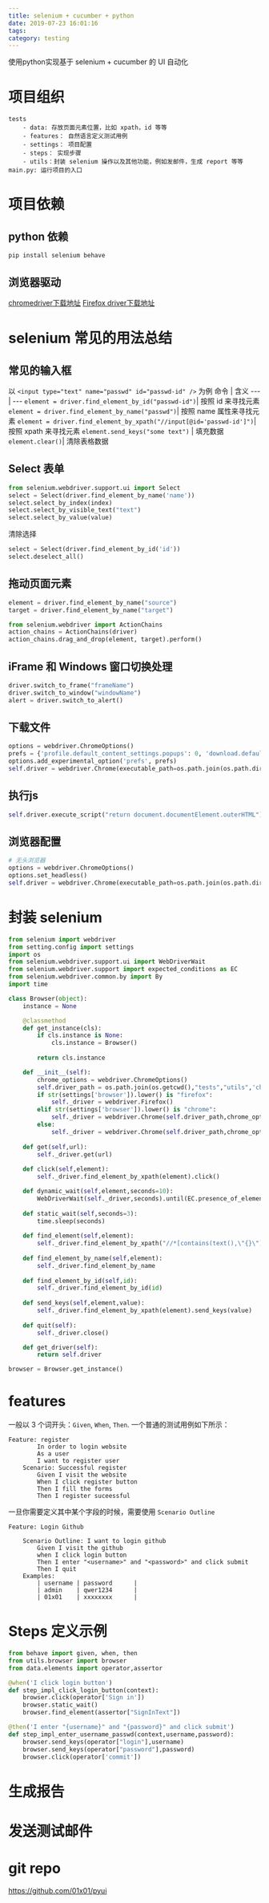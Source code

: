 ```yaml
---
title: selenium + cucumber + python
date: 2019-07-23 16:01:16
tags: 
category: testing
---
```

使用python实现基于 selenium + cucumber 的 UI 自动化  
<!-- more -->

# 项目组织
```
tests
    - data: 存放页面元素位置，比如 xpath，id 等等
    - features： 自然语言定义测试用例
    - settings： 项目配置
    - steps： 实现步骤
    - utils：封装 selenium 操作以及其他功能，例如发邮件，生成 report 等等
main.py: 运行项目的入口
```

# 项目依赖
## python 依赖
```shell
pip install selenium behave 
```
## 浏览器驱动
[chromedriver下载地址](http://chromedriver.chromium.org/downloads)
[Firefox driver下载地址](https://github.com/mozilla/geckodriver/releases)

# selenium 常见的用法总结

## 常见的输入框
以 `<input type="text" name="passwd" id="passwd-id" />` 为例
命令 | 含义
--- | ---
`element = driver.find_element_by_id("passwd-id")`| 按照 id 来寻找元素
`element = driver.find_element_by_name("passwd")`| 按照 name 属性来寻找元素
`element = driver.find_element_by_xpath("//input[@id='passwd-id']")`| 按照 xpath 来寻找元素
`element.send_keys("some text")` | 填充数据
`element.clear()`| 清除表格数据

## Select 表单
```py
from selenium.webdriver.support.ui import Select
select = Select(driver.find_element_by_name('name'))
select.select_by_index(index)
select.select_by_visible_text("text")
select.select_by_value(value)
```

清除选择
```py
select = Select(driver.find_element_by_id('id'))
select.deselect_all()
```

## 拖动页面元素
```py
element = driver.find_element_by_name("source")
target = driver.find_element_by_name("target")

from selenium.webdriver import ActionChains
action_chains = ActionChains(driver)
action_chains.drag_and_drop(element, target).perform()
```
## iFrame 和 Windows 窗口切换处理
```py
driver.switch_to_frame("frameName")
driver.switch_to_window("windowName")
alert = driver.switch_to_alert()
```

## 下载文件
```py
options = webdriver.ChromeOptions()
prefs = {'profile.default_content_settings.popups': 0, 'download.default_directory': os.getcwd()+'\\report'}
options.add_experimental_option('prefs', prefs)
self.driver = webdriver.Chrome(executable_path=os.path.join(os.path.dirname(os.path.abspath(__file__)),'chromedriver.exe'),options=options)
```

## 执行js
```py
self.driver.execute_script("return document.documentElement.outerHTML")
```

## 浏览器配置
```py
# 无头浏览器
options = webdriver.ChromeOptions()
options.set_headless()
self.driver = webdriver.Chrome(executable_path=os.path.join(os.path.dirname(os.path.abspath(__file__)),'chromedriver.exe'),options=options)
```

# 封装 selenium
```py
from selenium import webdriver
from setting.config import settings
import os 
from selenium.webdriver.support.ui import WebDriverWait
from selenium.webdriver.support import expected_conditions as EC
from selenium.webdriver.common.by import By
import time 

class Browser(object):
    instance = None

    @classmethod
    def get_instance(cls):
        if cls.instance is None:
            cls.instance = Browser()
        
        return cls.instance

    def __init__(self):
        chrome_options = webdriver.ChromeOptions()
        self.driver_path = os.path.join(os.getcwd(),"tests","utils",'chromedriver.exe')
        if str(settings['browser']).lower() is "firefox":
            self._driver = webdriver.Firefox()
        elif str(settings['browser']).lower() is "chrome":
            self._driver = webdriver.Chrome(self.driver_path,chrome_options=chrome_options)
        else:
            self._driver = webdriver.Chrome(self.driver_path,chrome_options=chrome_options)
            
    def get(self,url):
        self._driver.get(url)
    
    def click(self,element):
        self._driver.find_element_by_xpath(element).click()

    def dynamic_wait(self,element,seconds=10):
        WebDriverWait(self._driver,seconds).until(EC.presence_of_element_located((By.XPATH, element)))
    
    def static_wait(self,seconds=3):
        time.sleep(seconds)
    
    def find_element(self,element):
        self._driver.find_element_by_xpath("//*[contains(text(),\"{}\")]".format(element))
    
    def find_element_by_name(self,element):
        self._driver.find_element_by_name
    
    def find_element_by_id(self,id):
        self._driver.find_element_by_id(id)
    
    def send_keys(self,element,value):
        self._driver.find_element_by_xpath(element).send_keys(value)
    
    def quit(self):
        self._driver.close()

    def get_driver(self):
        return self.driver

browser = Browser.get_instance()
```
# features 
一般以 3 个词开头：`Given`, `When`, `Then`. 一个普通的测试用例如下所示：
```features
Feature: register 
        In order to login website
        As a user
        I want to register user
    Scenario: Successful register
        Given I visit the website 
        When I click register button 
        Then I fill the forms
        Then I register suceessful

```
一旦你需要定义其中某个字段的时候，需要使用 `Scenario Outline`
```
Feature: Login Github 

    Scenario Outline: I want to login github 
        Given I visit the github 
        when I click login button
        Then I enter "<username>" and "<password>" and click submit
        Then I quit
    Examples:
        | username | password      | 
        | admin    | qwer1234      | 
        | 01x01    | xxxxxxxx      | 
```

# Steps 定义示例
```py
from behave import given, when, then 
from utils.browser import browser
from data.elements import operator,assertor

@when('I click login button')
def step_impl_click_login_button(context):
    browser.click(operator['Sign in'])
    browser.static_wait()
    browser.find_element(assertor["SignInText"])

@then('I enter "{username}" and "{password}" and click submit')
def step_impl_enter_username_passwd(context,username,password):
    browser.send_keys(operator["login"],username)
    browser.send_keys(operator["password"],password)
    browser.click(operator['commit']) 
```

# 生成报告


# 发送测试邮件


# git repo
https://github.com/01x01/pyui


